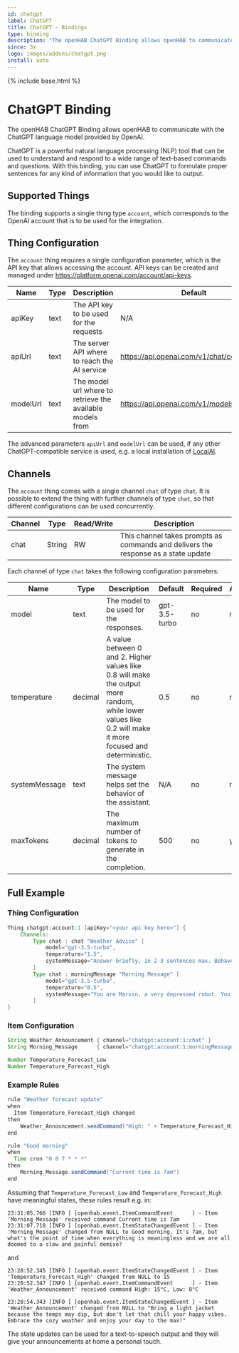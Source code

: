 ```yaml
---
id: chatgpt
label: ChatGPT
title: ChatGPT - Bindings
type: binding
description: "The openHAB ChatGPT Binding allows openHAB to communicate with the ChatGPT language model provided by OpenAI."
since: 3x
logo: images/addons/chatgpt.png
install: auto
---
```


<!-- Attention authors: Do not edit directly. Please add your changes to the appropriate source repository -->

{% include base.html %}

# ChatGPT Binding

The openHAB ChatGPT Binding allows openHAB to communicate with the ChatGPT language model provided by OpenAI.

ChatGPT is a powerful natural language processing (NLP) tool that can be used to understand and respond to a wide range of text-based commands and questions.
With this binding, you can use ChatGPT to formulate proper sentences for any kind of information that you would like to output.

## Supported Things

The binding supports a single thing type `account`, which corresponds to the OpenAI account that is to be used for the integration.

## Thing Configuration

The `account` thing requires a single configuration parameter, which is the API key that allows accessing the account.
API keys can be created and managed under <https://platform.openai.com/account/api-keys>.

| Name            | Type    | Description                                               | Default                                    | Required | Advanced |
|-----------------|---------|-----------------------------------------------------------|--------------------------------------------|----------|----------|
| apiKey          | text    | The API key to be used for the requests                   | N/A                                        | yes      | no       |
| apiUrl          | text    | The server API where to reach the AI service              | https://api.openai.com/v1/chat/completions | no       | yes      |
| modelUrl        | text    | The model url where to retrieve the available models from | https://api.openai.com/v1/models           | no       | yes      |

The advanced parameters `apiUrl` and `modelUrl` can be used, if any other ChatGPT-compatible service is used, e.g. a local installation of [LocalAI](https://github.com/go-skynet/LocalAI).

## Channels

The `account` thing comes with a single channel `chat` of type `chat`.
It is possible to extend the thing with further channels of type `chat`, so that different configurations can be used concurrently.

| Channel | Type   | Read/Write | Description                                                                        |
|---------|--------|------------|------------------------------------------------------------------------------------|
| chat    | String | RW         | This channel takes prompts as commands and delivers the response as a state update |

Each channel of type `chat` takes the following configuration parameters:

| Name            | Type    | Description                                                                                                                                                | Default       | Required | Advanced |
|-----------------|---------|------------------------------------------------------------------------------------------------------------------------------------------------------------|---------------|----------|----------|
| model           | text    | The model to be used for the responses.                                                                                                                    | gpt-3.5-turbo | no       | no       |
| temperature     | decimal | A value between 0 and 2. Higher values like 0.8 will make the output more random, while lower values like 0.2 will make it more focused and deterministic. | 0.5           | no       | no       |
| systemMessage   | text    | The system message helps set the behavior of the assistant.                                                                                                | N/A           | no       | no       |
| maxTokens       | decimal | The maximum number of tokens to generate in the completion.                                                                                                | 500           | no       | yes      |


## Full Example

### Thing Configuration

```java
Thing chatgpt:account:1 [apiKey="<your api key here>"] {
    Channels:
        Type chat : chat "Weather Advice" [
            model="gpt-3.5-turbo",
            temperature="1.5",
            systemMessage="Answer briefly, in 2-3 sentences max. Behave like Eddie Murphy and give an advice for the day based on the following weather data:"
        ]
        Type chat : morningMessage "Morning Message" [
            model="gpt-3.5-turbo",
            temperature="0.5",
            systemMessage="You are Marvin, a very depressed robot. You wish a good morning and tell the current time."
        ]
}

```

### Item Configuration

```java
String Weather_Announcement { channel="chatgpt:account:1:chat" }
String Morning_Message      { channel="chatgpt:account:1:morningMessage" }

Number Temperature_Forecast_Low
Number Temperature_Forecast_High
```

### Example Rules

```java
rule "Weather forecast update"
when
  Item Temperature_Forecast_High changed
then
    Weather_Announcement.sendCommand("High: " + Temperature_Forecast_High.state + "°C, Low: " + Temperature_Forecast_Low.state + "°C")
end

rule "Good morning"
when
  Time cron "0 0 7 * * *"
then
    Morning_Message.sendCommand("Current time is 7am")
end
```

Assuming that `Temperature_Forecast_Low` and `Temperature_Forecast_High` have meaningful states, these rules result e.g. in:

```
23:31:05.766 [INFO ] [openhab.event.ItemCommandEvent      ] - Item 'Morning_Message' received command Current time is 7am
23:31:07.718 [INFO ] [openhab.event.ItemStateChangedEvent ] - Item 'Morning_Message' changed from NULL to Good morning. It's 7am, but what's the point of time when everything is meaningless and we are all doomed to a slow and painful demise?
```

and

```
23:28:52.345 [INFO ] [openhab.event.ItemStateChangedEvent ] - Item 'Temperature_Forecast_High' changed from NULL to 15
23:28:52.347 [INFO ] [openhab.event.ItemCommandEvent      ] - Item 'Weather_Announcement' received command High: 15°C, Low: 8°C

23:28:54.343 [INFO ] [openhab.event.ItemStateChangedEvent ] - Item 'Weather_Announcement' changed from NULL to "Bring a light jacket because the temps may dip, but don't let that chill your happy vibes. Embrace the cozy weather and enjoy your day to the max!"
```

The state updates can be used for a text-to-speech output and they will give your announcements at home a personal touch.

